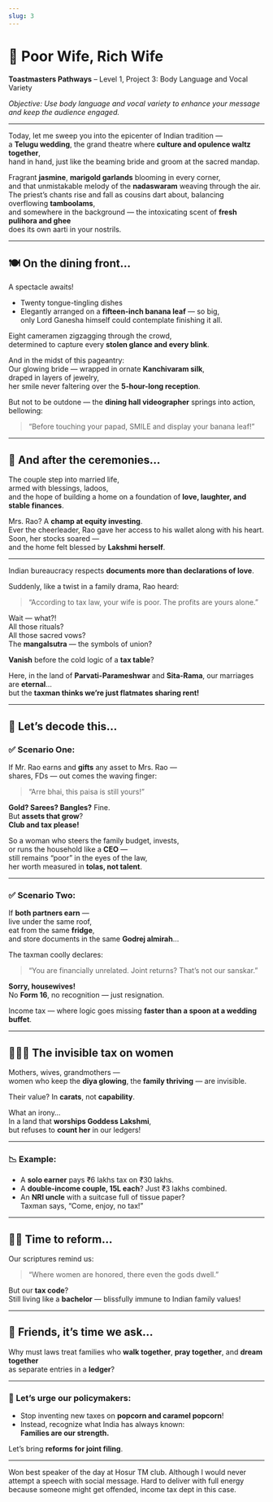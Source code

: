 ```yaml
---
slug: 3
---
```


# 💍 Poor Wife, Rich Wife  

**Toastmasters Pathways**  – Level 1, Project 3: Body Language and Vocal Variety 

*Objective: Use body language and vocal variety to enhance your message and keep the audience engaged.*

---

Today, let me sweep you into the epicenter of Indian tradition —  
a **Telugu wedding**, the grand theatre where **culture and opulence waltz together**,  
hand in hand, just like the beaming bride and groom at the sacred mandap.

Fragrant **jasmine**, **marigold garlands** blooming in every corner,  
and that unmistakable melody of the **nadaswaram** weaving through the air.  
The priest’s chants rise and fall as cousins dart about, balancing overflowing **tamboolams**,  
and somewhere in the background — the intoxicating scent of **fresh pulihora and ghee**  
does its own aarti in your nostrils.

---

## 🍽️ On the dining front…

A spectacle awaits!

- Twenty tongue-tingling dishes  
- Elegantly arranged on a **fifteen-inch banana leaf** — so big,  
  only Lord Ganesha himself could contemplate finishing it all.

Eight cameramen zigzagging through the crowd,  
determined to capture every **stolen glance and every blink**.

And in the midst of this pageantry:  
Our glowing bride — wrapped in ornate **Kanchivaram silk**,  
draped in layers of jewelry,  
her smile never faltering over the **5-hour-long reception**.

But not to be outdone — the **dining hall videographer** springs into action,  
bellowing:  
> “Before touching your papad, SMILE and display your banana leaf!”

---

## 💑 And after the ceremonies…

The couple step into married life,  
armed with blessings, ladoos,  
and the hope of building a home on a foundation of **love, laughter, and stable finances**.

Mrs. Rao? A **champ at equity investing**.  
Ever the cheerleader, Rao gave her access to his wallet along with his heart.  
Soon, her stocks soared —  
and the home felt blessed by **Lakshmi herself**.

---

Indian bureaucracy respects **documents more than declarations of love**.

Suddenly, like a twist in a family drama, Rao heard:  
> “According to tax law, your wife is poor. The profits are yours alone.”

Wait — what?!  
All those rituals?  
All those sacred vows?  
The **mangalsutra** — the symbols of union?

**Vanish** before the cold logic of a **tax table**?

Here, in the land of **Parvati-Parameshwar** and **Sita-Rama**, our marriages are **eternal**…  
but the **taxman thinks we’re just flatmates sharing rent!**

---

## 🧾 Let’s decode this…

### ✅ Scenario One:

If Mr. Rao earns and **gifts** any asset to Mrs. Rao —  
shares, FDs — out comes the waving finger:

> “Arre bhai, this paisa is still yours!”

**Gold? Sarees? Bangles?** Fine.  
But **assets that grow**?  
**Club and tax please!**

So a woman who steers the family budget, invests,  
or runs the household like a **CEO** —  
still remains “poor” in the eyes of the law,  
her worth measured in **tolas, not talent**.

---

### ✅ Scenario Two:

If **both partners earn** —  
live under the same roof,  
eat from the same **fridge**,  
and store documents in the same **Godrej almirah**…

The taxman coolly declares:  
> “You are financially unrelated. Joint returns? That’s not our sanskar.”

**Sorry, housewives!**  
No **Form 16**, no recognition — just resignation.

Income tax — where logic goes missing **faster than a spoon at a wedding buffet**.

---

## 👩‍👩‍👧 The invisible tax on women

Mothers, wives, grandmothers —  
women who keep the **diya glowing**, the **family thriving** — are invisible.

Their value? In **carats**, not **capability**.

What an irony…  
In a land that **worships Goddess Lakshmi**,  
but refuses to **count her** in our ledgers!

---

### 📉 Example:

- A **solo earner** pays ₹6 lakhs tax on ₹30 lakhs.
- A **double-income couple, 15L each**? Just ₹3 lakhs combined.
- An **NRI uncle** with a suitcase full of tissue paper?  
  Taxman says, “Come, enjoy, no tax!”

---

## 🧘‍♀️ Time to reform…

Our scriptures remind us:

> “Where women are honored, there even the gods dwell.”

But our **tax code**?  
Still living like a **bachelor** — blissfully immune to Indian family values!

---

## 📢 Friends, it’s time we ask…

Why must laws treat families who **walk together**, **pray together**, and **dream together**  
as separate entries in a **ledger**?

---

### 💬 Let’s urge our policymakers:

- Stop inventing new taxes on **popcorn and caramel popcorn**!  
- Instead, recognize what India has always known:  
  **Families are our strength.**

Let’s bring **reforms for joint filing**.

---

Won best speaker of the day at Hosur TM club. Although I would never attempt a speech with social message. Hard to deliver with full energy because someone might get offended, income tax dept in this case.